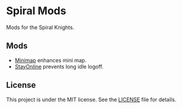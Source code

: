 # Spiral Mods

Mods for the Spiral Knights.

## Mods

- [Minimap](minimap/README.md) enhances mini map.
- [StayOnline](stayonline/README.md) prevents long idle logoff.

## License

This project is under the MIT license. See the [LICENSE](LICENSE) file for details.